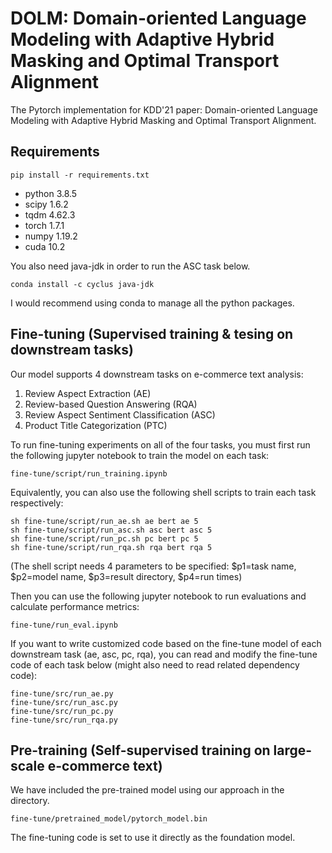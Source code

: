 # DOLM: Domain-oriented Language Modeling with Adaptive Hybrid Masking and Optimal Transport Alignment

The Pytorch implementation for KDD'21 paper: Domain-oriented Language Modeling with Adaptive Hybrid Masking and Optimal Transport Alignment.

## Requirements
```
pip install -r requirements.txt
```
- python 3.8.5
- scipy 1.6.2
- tqdm 4.62.3
- torch 1.7.1
- numpy 1.19.2
- cuda 10.2 

You also need java-jdk in order to run the ASC task below.
```
conda install -c cyclus java-jdk
```
I would recommend using conda to manage all the python packages.

## Fine-tuning (Supervised training & tesing on downstream tasks)
Our model supports 4 downstream tasks on e-commerce text analysis: 
1. Review Aspect Extraction (AE)
2. Review-based Question Answering (RQA)
3. Review Aspect Sentiment Classification (ASC)
4. Product Title Categorization (PTC)


To run fine-tuning experiments on all of the four tasks, you must first run the following jupyter notebook to train the model on each task:
```
fine-tune/script/run_training.ipynb
```

Equivalently, you can also use the following shell scripts to train each task respectively:
```
sh fine-tune/script/run_ae.sh ae bert ae 5
sh fine-tune/script/run_asc.sh asc bert asc 5
sh fine-tune/script/run_pc.sh pc bert pc 5
sh fine-tune/script/run_rqa.sh rqa bert rqa 5
```
(The shell script needs 4 parameters to be specified: $p1=task name, $p2=model name, $p3=result directory, $p4=run times)


Then you can use the following jupyter notebook to run evaluations and calculate performance metrics:
```
fine-tune/run_eval.ipynb
```

If you want to write customized code based on the fine-tune model of each downstream task (ae, asc, pc, rqa), you can read and modify the fine-tune code of each task below (might also need to read related dependency code):
```
fine-tune/src/run_ae.py 
fine-tune/src/run_asc.py 
fine-tune/src/run_pc.py 
fine-tune/src/run_rqa.py 
```

## Pre-training (Self-supervised training on large-scale e-commerce text)
We have included the pre-trained model using our approach in the directory. 
```
fine-tune/pretrained_model/pytorch_model.bin
```
The fine-tuning code is set to use it directly as the foundation model.




